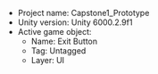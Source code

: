 <!-- UNITY CODE ASSIST INSTRUCTIONS START -->
- Project name: Capstone1_Prototype
- Unity version: Unity 6000.2.9f1
- Active game object:
  - Name: Exit Button
  - Tag: Untagged
  - Layer: UI
<!-- UNITY CODE ASSIST INSTRUCTIONS END -->